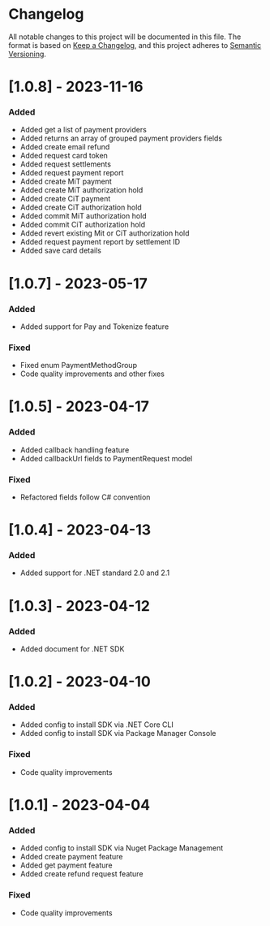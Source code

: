 # Changelog

All notable changes to this project will be documented in this file.
The format is based on [Keep a Changelog](https://keepachangelog.com/en/1.0.0/), and this project adheres to [Semantic Versioning](https://semver.org/spec/v2.0.0.html).

# [1.0.8] - 2023-11-16
### Added
- Added get a list of payment providers
- Added returns an array of grouped payment providers fields
- Added create email refund
- Added request card token
- Added request settlements
- Added request payment report
- Added create MiT payment
- Added create MiT authorization hold
- Added create CiT payment
- Added create CiT authorization hold
- Added commit MiT authorization hold
- Added commit CiT authorization hold
- Added revert existing Mit or CiT authorization hold
- Added request payment report by settlement ID
- Added save card details

# [1.0.7] - 2023-05-17
### Added
- Added support for Pay and Tokenize feature
### Fixed
- Fixed enum PaymentMethodGroup
- Code quality improvements and other fixes

# [1.0.5] - 2023-04-17
### Added
- Added callback handling feature
- Added  callbackUrl fields to PaymentRequest model
### Fixed
- Refactored fields follow C# convention

# [1.0.4] - 2023-04-13
### Added
- Added support for .NET standard 2.0 and 2.1

# [1.0.3] - 2023-04-12
### Added
- Added document for .NET SDK

# [1.0.2] - 2023-04-10
### Added
- Added config to install SDK via .NET Core CLI
- Added config to install SDK via Package Manager Console
### Fixed
- Code quality improvements


# [1.0.1] - 2023-04-04
### Added
- Added config to install SDK via Nuget Package Management
- Added create payment feature
- Added get payment feature
- Added create refund request feature
### Fixed
- Code quality improvements

